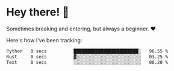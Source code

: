 # Hey there! 👋
Sometimes breaking and entering, but always a beginner. ❤️

Here's how I've been tracking:
<!--START_SECTION:waka-->

```txt
Python   0 secs          ████████████████████████░   96.55 %
Rust     0 secs          ▓░░░░░░░░░░░░░░░░░░░░░░░░   03.25 %
Text     0 secs          ░░░░░░░░░░░░░░░░░░░░░░░░░   00.20 %
```

<!--END_SECTION:waka-->
